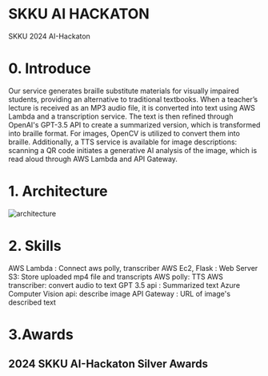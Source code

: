 # SKKU AI HACKATON
SKKU 2024 AI-Hackaton

# 0. Introduce
Our service generates braille substitute materials for visually impaired students, providing an alternative to traditional textbooks. When a teacher’s lecture is received as an MP3 audio file, it is converted into text using AWS Lambda and a transcription service. The text is then refined through OpenAI's GPT-3.5 API to create a summarized version, which is transformed into braille format. For images, OpenCV is utilized to convert them into braille. Additionally, a TTS service is available for image descriptions: scanning a QR code initiates a generative AI analysis of the image, which is read aloud through AWS Lambda and API Gateway.

# 1. Architecture
![architecture](https://github.com/user-attachments/assets/c8fc6718-a731-42b1-9b88-e039b767617c)

# 2. Skills
AWS Lambda : Connect aws polly, transcriber
AWS Ec2, Flask : Web Server
S3: Store uploaded mp4 file and transcripts
AWS polly: TTS
AWS transcriber: convert audio to text
GPT 3.5 api : Summarized text
Azure Computer Vision api: describe image
API Gateway : URL of image's described text

# 3.Awards
## 2024 SKKU AI-Hackaton Silver Awards
